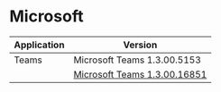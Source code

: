 # Microsoft

|  Application | Version    |
|--------------|------------|
| Teams | Microsoft Teams 1.3.00.5153|
|       | [Microsoft Teams 1.3.00.16851](./Teams/Teams-1.3.00.16851/README.md)|

